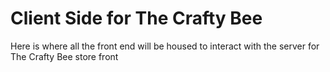 # Client Side for The Crafty Bee
Here is where all the front end will be housed to interact
with the server for The Crafty Bee store front


